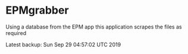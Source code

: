# EPMgrabber
Using a database from the EPM app this application scrapes the files as required


Latest backup: Sun Sep 29 04:57:02 UTC 2019

